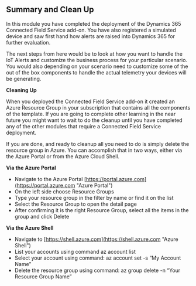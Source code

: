 ## Summary and Clean Up

In this module you have completed the deployment of the Dynamics 365 Connected Field Service add-on.  You have also registered a simulated device and saw first hand how alerts are raised into Dynamics 365 for further evaluation.

The next steps from here would be to look at how you want to handle the IoT Alerts and customize the business process for your particular scenario.  You would also depending on your scenario need to customize some of the out of the box components to handle the actual telemetry your devices will be generating.

**Cleaning Up**

When you deployed the Connected Field Service add-on it created an Azure Resource Group in your subscription that contains all the components of the template.  If you are going to complete other learning in the near future you might want to wait to do the cleanup until you have completed any of the other modules that require a Connected Field Service deployment.

If you are done, and ready to cleanup all you need to do is simply delete the resource group in Azure.  You can accomplish that in two ways, either via the Azure Portal or from the Azure Cloud Shell.

**Via the Azure Portal**

-	Navigate to the Azure Portal [https://portal.azure.com](https://portal.azure.com "Azure Portal")
-	On the left side choose Resource Groups
-	Type your resource group in the filter by name or find it on the list
-	Select the Resource Group to open the detail page
-	After confirming it is the right Resource Group, select all the items in the group and click Delete

**Via the Azure Shell**

- Navigate to [https://shell.azure.com](https://shell.azure.com "Azure Shell")
- List your accounts using command az account list
-	Select your account using command: az account set -s “My Account Name”
-	Delete the resource group using command: az group delete -n “Your Resource Group Name”
